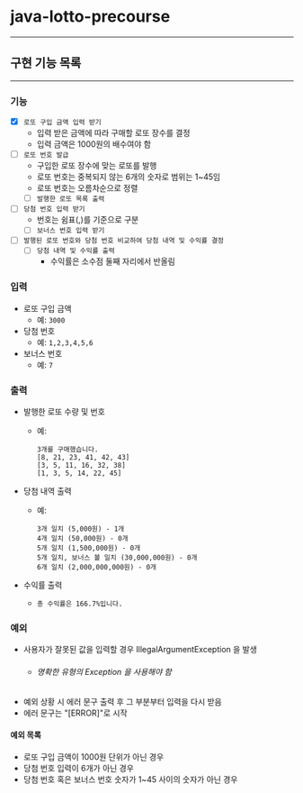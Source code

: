 # java-lotto-precourse

---

## 구현 기능 목록

---


### 기능

- [x] `로또 구입 금액 입력 받기`
  - 입력 받은 금액에 따라 구매할 로또 장수를 결정
  - 입력 금액은 1000원의 배수여야 함
- [ ] `로또 번호 발급`
  - 구입한 로또 장수에 맞는 로또를 발행
  - 로또 번호는 중복되지 않는 6개의 숫자로 범위는 1~45임
  - 로또 번호는 오름차순으로 정렬
  - [ ] `발행한 로또 목록 출력`
- [ ] `당첨 번호 입력 받기`
  - 번호는 쉼표(,)를 기준으로 구분
  - [ ] `보너스 번호 입력 받기`
- [ ] `발행된 로또 번호와 당첨 번호 비교하여 당첨 내역 및 수익률 결정`
  - [ ] `당첨 내역 및 수익률 출력`
    - 수익률은 소수점 둘째 자리에서 반올림


### 입력

- 로또 구입 금액
  - 예: ``3000``
- 당첨 번호
  - 예: ``1,2,3,4,5,6``
- 보너스 번호
  - 예: ``7``


### 출력

- 발행한 로또 수량 및 번호
  - 예: 
      ``` 
      3개를 구매했습니다.
      [8, 21, 23, 41, 42, 43]
      [3, 5, 11, 16, 32, 38]
      [1, 3, 5, 14, 22, 45]
      ```
- 당첨 내역 출력
  - 예:
    ``` 
    3개 일치 (5,000원) - 1개
    4개 일치 (50,000원) - 0개
    5개 일치 (1,500,000원) - 0개
    5개 일치, 보너스 볼 일치 (30,000,000원) - 0개
    6개 일치 (2,000,000,000원) - 0개 
    ```

- 수익률 출력
  - ``총 수익률은 166.7%입니다.``

### 예외
- 사용자가 잘못된 값을 입력할 경우 IllegalArgumentException 을 발생 
  - ######  명확한 유형의 Exception 을 사용해야 함
- 예외 상황 시 에러 문구 출력 후 그 부분부터 입력을 다시 받음 
- 에러 문구는 "[ERROR]"로 시작

#### 예외 목록 
  - 로또 구입 금액이 1000원 단위가 아닌 경우
  - 당첨 번호 입력이 6개가 아닌 경우 
  - 당첨 번호 혹은 보너스 번호 숫자가 1~45 사이의 숫자가 아닌 경우

